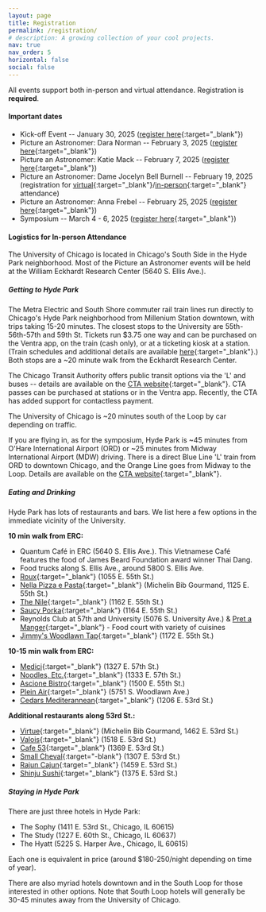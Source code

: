 ```yaml
---
layout: page
title: Registration
permalink: /registration/
# description: A growing collection of your cool projects.
nav: true
nav_order: 5
horizontal: false
social: false
---
```


All events support both in-person and virtual attendance. Registration is **required**.

#### Important dates
- Kick-off Event -- January 30, 2025 ([register here](https://docs.google.com/forms/d/1aoZqLiu0woXlWP5EOr7J5kd93tlrJpk1bMbaSU4y6Jk/viewform?edit_requested=true){:target="_blank"})
- Picture an Astronomer: Dara Norman -- February 3, 2025 ([register here](https://forms.gle/FuAxS2zSCpuX4Seb6){:target="_blank"})
- Picture an Astronomer: Katie Mack -- February 7, 2025 ([register here](https://forms.gle/4KhPRXvUTpyvM6Gm9){:target="_blank"})
- Picture an Astronomer: Dame Jocelyn Bell Burnell -- February 19, 2025 (registration for [virtual](https://forms.gle/ez8ajBBiGjummteL6){:target="_blank"}/[in-person](https://www.adlerplanetarium.org/event/jocelyn-bell-burnell-lecture/){:target="_blank"} attendance)
- Picture an Astronomer: Anna Frebel -- February 25, 2025 ([register here](https://forms.gle/1t9N3GGL31TEDykL6){:target="_blank"})
- Symposium -- March 4 - 6, 2025 ([register here](https://forms.gle/VSXNej4C2gEuuz7y5){:target="_blank"})



#### Logistics for In-person Attendance

The University of Chicago is located in Chicago's South Side in the Hyde Park neighborhood. Most of the Picture an Astronomer events will be held at the William Eckhardt Research Center (5640 S. Ellis Ave.).

##### Getting to Hyde Park

The Metra Electric and South Shore commuter rail train lines run directly to Chicago's Hyde Park neighborhood from Millenium Station downtown, with trips taking 15-20 minutes. The closest stops to the University are 55th-56th-57th and 59th St. Tickets run $3.75 one way and can be purchased on the Ventra app, on the train (cash only), or at a ticketing kiosk at a station. (Train schedules and additional details are available [here](https://ridertools.metrarail.com/maps-schedules){:target="_blank"}.) Both stops are a \~20 minute walk from the Eckhardt Research Center.

The Chicago Transit Authority offers public transit options via the 'L' and buses -- details are available on the [CTA website](https://www.transitchicago.com/travel-information/){:target="_blank"}. CTA passes can be purchased at stations or in the Ventra app. Recently, the CTA has added support for contactless payment.

The University of Chicago is \~20 minutes south of the Loop by car depending on traffic.

If you are flying in, as for the symposium, Hyde Park is \~45 minutes from O'Hare International Airport (ORD) or \~25 minutes from Midway International Airport (MDW) driving. There is a direct Blue Line 'L' train from ORD to downtown Chicago, and the Orange Line goes from Midway to the Loop. Details are available on the [CTA website](https://www.transitchicago.com/airports/){:target="_blank"}.


##### Eating and Drinking

Hyde Park has lots of restaurants and bars. We list here a few options in the immediate vicinity of the University.

**10 min walk from ERC:**
- Quantum Café in ERC (5640 S. Ellis Ave.). This Vietnamese Café features the food of James Beard Foundation award winner Thai Dang.
- Food trucks along S. Ellis Ave., around 5800 S. Ellis Ave.
- [Roux](https://rouxdiner.com/){:target="_blank"} (1055 E. 55th St.)
- [Nella Pizza e Pasta](https://nellachicago.com/){:target="_blank"} (Michelin Bib Gourmand, 1125 E. 55th St.)
- [The Nile](https://www.nilehydepark.com/){:target="_blank"} (1162 E. 55th St.)
- [Saucy Porka](https://www.saucyporka.com/hyde-park){:target="_blank"} (1164 E. 55th St.)
- Reynolds Club at 57th and University (5076 S. University Ave.) & [Pret a Manger](https://www.pret.com/en-US/shop-finder/l/chicago/5706-suniversity-ave/10619){:target="_blank"} - Food court with variety of cuisines
- [Jimmy's Woodlawn Tap](https://www.yelp.com/biz/woodlawn-tap-chicago){:target="_blank"} (1172 E. 55th St.)

**10-15 min walk from ERC:**
- [Medici](https://www.medici57.com/){:target="_blank"} (1327 E. 57th St.)
- [Noodles, Etc.](http://noodlesetc.com/){:target="_blank"} (1333 E. 57th St.)
- [Ascione Bistro](https://ascionebistro.com/){:target="_blank"} (1500 E. 55th St.)
- [Plein Air](http://www.pleinaircafe.co){:target="_blank"} (5751 S. Woodlawn Ave.)
- [Cedars Mediterannean](https://www.eatcedars.com){:target="_blank"} (1206 E. 53rd St.)

**Additional restaurants along 53rd St.:**
- [Virtue](https://www.virtuerestaurant.com/){:target="_blank"} (Michelin Bib Gourmand, 1462 E. 53rd St.)
- [Valois](https://www.valoisrestaurant.com/){:target="_blank"} (1518 E. 53rd St.)
- [Cafe 53](https://www.cafe-53.com/){:target="_blank"} (1369 E. 53rd St.)
- [Small Cheval](https://smallcheval.com){:target="-blank"}  (1307 E. 53rd St.)
- [Rajun Cajun](https://www.rajuncajunhp.com/){:target="_blank"}  (1459 E. 53rd St.)
- [Shinju Sushi](http://www.shinjusushichicago.com){:target="_blank"} (1375 E. 53rd St.)


##### Staying in Hyde Park

There are just three hotels in Hyde Park:
- The Sophy (1411 E. 53rd St., Chicago, IL 60615)
- The Study (1227 E. 60th St., Chicago, IL 60637)
- The Hyatt (5225 S. Harper Ave., Chicago, IL 60615)

Each one is equivalent in price (around $180-250/night depending on time of year).

There are also myriad hotels downtown and in the South Loop for those interested in other options. Note that South Loop hotels will generally be 30-45 minutes away from the University of Chicago.

